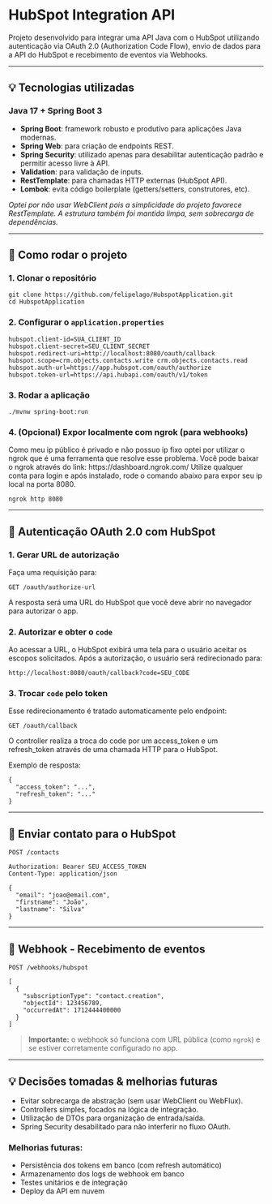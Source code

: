 
<h1>HubSpot Integration API</h1>
<p>Projeto desenvolvido para integrar uma API Java com o HubSpot utilizando autenticação via OAuth 2.0 (Authorization Code Flow), envio de dados para a API do HubSpot e recebimento de eventos via Webhooks.</p>
<hr/>
<h2>💡 Tecnologias utilizadas</h2>
<h3>Java 17 + Spring Boot 3</h3>
<ul>
  <li><strong>Spring Boot</strong>: framework robusto e produtivo para aplicações Java modernas.</li>
  <li><strong>Spring Web</strong>: para criação de endpoints REST.</li>
  <li><strong>Spring Security</strong>: utilizado apenas para desabilitar autenticação padrão e permitir acesso livre à API.</li>
  <li><strong>Validation</strong>: para validação de inputs.</li>
  <li><strong>RestTemplate</strong>: para chamadas HTTP externas (HubSpot API).</li>
  <li><strong>Lombok</strong>: evita código boilerplate (getters/setters, construtores, etc).</li>
</ul>
<p><em>Optei por não usar WebClient pois a simplicidade do projeto favorece RestTemplate. A estrutura também foi mantida limpa, sem sobrecarga de dependências.</em></p>
<hr/>
<h2>🚀 Como rodar o projeto</h2>
<h3>1. Clonar o repositório</h3>
<pre><code>git clone https://github.com/felipelago/HubspotApplication.git
cd HubspotApplication
</code></pre>
<h3>2. Configurar o <code>application.properties</code></h3>
<pre><code>hubspot.client-id=SUA_CLIENT_ID
hubspot.client-secret=SEU_CLIENT_SECRET
hubspot.redirect-uri=http://localhost:8080/oauth/callback
hubspot.scope=crm.objects.contacts.write crm.objects.contacts.read
hubspot.auth-url=https://app.hubspot.com/oauth/authorize
hubspot.token-url=https://api.hubapi.com/oauth/v1/token
</code></pre>
<h3>3. Rodar a aplicação</h3>
<pre><code>./mvnw spring-boot:run
</code></pre>
<h3>4. (Opcional) Expor localmente com ngrok (para webhooks)</h3>
Como meu ip público é privado e não possuo ip fixo optei por utilizar o ngrok que é uma ferramenta que resolve esse problema.
Você pode baixar o ngrok através do link: https://dashboard.ngrok.com/
Utilize qualquer conta para login e após instalado, rode o comando abaixo para expor seu ip local na porta 8080.
<pre><code>ngrok http 8080</code></pre>
<hr/>
<h2>🔑 Autenticação OAuth 2.0 com HubSpot</h2>
<h3>1. Gerar URL de autorização</h3>
Faça uma requisição para:
<pre><code>GET /oauth/authorize-url</code></pre>
A resposta será uma URL do HubSpot que você deve abrir no navegador para autorizar o app.
<h3>2. Autorizar e obter o <code>code</code></h3>
Ao acessar a URL, o HubSpot exibirá uma tela para o usuário aceitar os escopos solicitados.
Após a autorização, o usuário será redirecionado para:
<pre><code>http://localhost:8080/oauth/callback?code=SEU_CODE</code></pre>
<h3>3. Trocar <code>code</code> pelo token</h3>
Esse redirecionamento é tratado automaticamente pelo endpoint:
<pre><code>GET /oauth/callback</code></pre>
O controller realiza a troca do code por um access_token e um refresh_token através de uma chamada HTTP para o HubSpot.

Exemplo de resposta:
<pre><code>{
  "access_token": "...",
  "refresh_token": "..."
}</code></pre>
<hr/>
<h2>📧 Enviar contato para o HubSpot</h2>
<pre><code>POST /contacts</code></pre>
<pre><code>Authorization: Bearer SEU_ACCESS_TOKEN
Content-Type: application/json</code></pre>
<pre><code>{
  "email": "joao@email.com",
  "firstname": "João",
  "lastname": "Silva"
}</code></pre>
<hr/>
<h2>🔔 Webhook - Recebimento de eventos</h2>
<pre><code>POST /webhooks/hubspot</code></pre>
<pre><code>[
  {
    "subscriptionType": "contact.creation",
    "objectId": 123456789,
    "occurredAt": 1712444400000
  }
]</code></pre>
<blockquote><strong>Importante:</strong> o webhook só funciona com URL pública (como <code>ngrok</code>) e se estiver corretamente configurado no app.</blockquote>
<hr/>
<h2>💡 Decisões tomadas & melhorias futuras</h2>
<ul>
  <li>Evitar sobrecarga de abstração (sem usar WebClient ou WebFlux).</li>
  <li>Controllers simples, focados na lógica de integração.</li>
  <li>Utilização de DTOs para organização de entrada/saída.</li>
  <li>Spring Security desabilitado para não interferir no fluxo OAuth.</li>
</ul>
<h3>Melhorias futuras:</h3>
<ul>
  <li>Persistência dos tokens em banco (com refresh automático)</li>
  <li>Armazenamento dos logs de webhook em banco</li>
  <li>Testes unitários e de integração</li>
  <li>Deploy da API em nuvem</li>
</ul>
